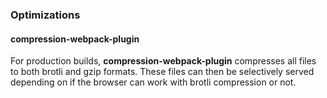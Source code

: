 ### Optimizations

#### compression-webpack-plugin
For production builds, **compression-webpack-plugin** compresses all files to both brotli and gzip formats. These files can then be selectively served depending on if the browser can work with brotli compression or not.